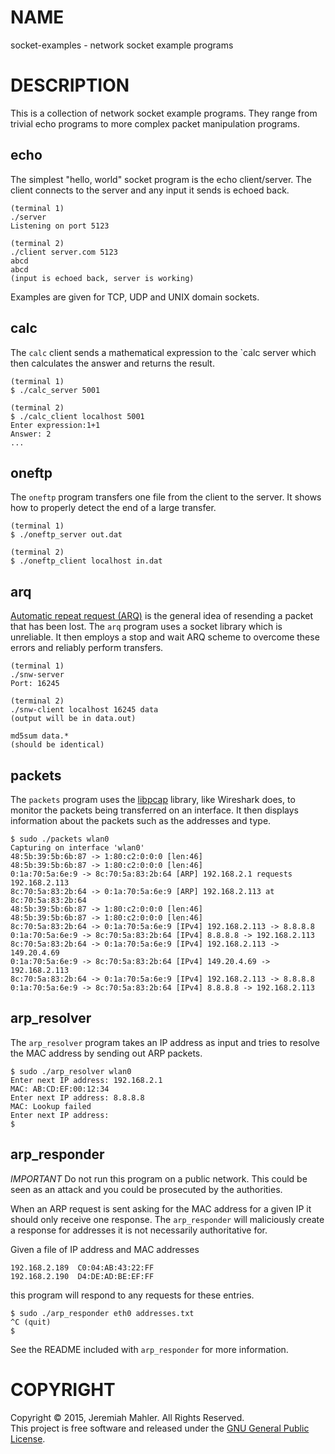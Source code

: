 
# NAME

socket-examples - network socket example programs

# DESCRIPTION

This is a collection of network socket example programs.  They range
from trivial echo programs to more complex packet manipulation programs.

## echo

The simplest "hello, world" socket program is the echo client/server.
The client connects to the server and any input it sends is echoed back.

    (terminal 1)
    ./server
    Listening on port 5123
    
    (terminal 2)
    ./client server.com 5123
    abcd
    abcd
    (input is echoed back, server is working)

Examples are given for TCP, UDP and UNIX domain sockets.

## calc

The `calc` client sends a mathematical expression to the `calc server
which then calculates the answer and returns the result.

    (terminal 1)
    $ ./calc_server 5001
    
    (terminal 2)
    $ ./calc_client localhost 5001
    Enter expression:1+1
    Answer: 2
    ...

## oneftp

The `oneftp` program transfers one file from the client to the server.
It shows how to properly detect the end of a large transfer.

    (terminal 1)
    $ ./oneftp_server out.dat

    (terminal 2)
    $ ./oneftp_client localhost in.dat


## arq

[Automatic repeat request (ARQ)][arq] is the general idea of resending a
packet that has been lost.  The `arq` program uses a socket library
which is unreliable.  It then employs a stop and wait ARQ scheme to
overcome these errors and reliably perform transfers.

 [arq]: http://en.wikipedia.org/wiki/Automatic_repeat_request

    (terminal 1)
    ./snw-server
    Port: 16245
    
    (terminal 2)
    ./snw-client localhost 16245 data
    (output will be in data.out)
    
    md5sum data.*
    (should be identical)

## packets

The `packets` program uses the [libpcap][libpcap] library, like
Wireshark does, to monitor the packets being transferred on an
interface.  It then displays information about the packets such as the
addresses and type.

  [libpcap]: http://www.tcpdump.org

    $ sudo ./packets wlan0
    Capturing on interface 'wlan0'
    48:5b:39:5b:6b:87 -> 1:80:c2:0:0:0 [len:46] 
    48:5b:39:5b:6b:87 -> 1:80:c2:0:0:0 [len:46] 
    0:1a:70:5a:6e:9 -> 8c:70:5a:83:2b:64 [ARP] 192.168.2.1 requests 192.168.2.113 
    8c:70:5a:83:2b:64 -> 0:1a:70:5a:6e:9 [ARP] 192.168.2.113 at 8c:70:5a:83:2b:64 
    48:5b:39:5b:6b:87 -> 1:80:c2:0:0:0 [len:46] 
    48:5b:39:5b:6b:87 -> 1:80:c2:0:0:0 [len:46] 
    8c:70:5a:83:2b:64 -> 0:1a:70:5a:6e:9 [IPv4] 192.168.2.113 -> 8.8.8.8 
    0:1a:70:5a:6e:9 -> 8c:70:5a:83:2b:64 [IPv4] 8.8.8.8 -> 192.168.2.113 
    8c:70:5a:83:2b:64 -> 0:1a:70:5a:6e:9 [IPv4] 192.168.2.113 -> 149.20.4.69 
    0:1a:70:5a:6e:9 -> 8c:70:5a:83:2b:64 [IPv4] 149.20.4.69 -> 192.168.2.113 
    8c:70:5a:83:2b:64 -> 0:1a:70:5a:6e:9 [IPv4] 192.168.2.113 -> 8.8.8.8 
    0:1a:70:5a:6e:9 -> 8c:70:5a:83:2b:64 [IPv4] 8.8.8.8 -> 192.168.2.113 

## arp_resolver

The `arp_resolver` program takes an IP address as input and tries to
resolve the MAC address by sending out ARP packets.

    $ sudo ./arp_resolver wlan0
    Enter next IP address: 192.168.2.1
    MAC: AB:CD:EF:00:12:34
    Enter next IP address: 8.8.8.8
    MAC: Lookup failed
    Enter next IP address:
    $

## arp_responder

*IMPORTANT* Do not run this program on a public network.  This could be
seen as an attack and you could be prosecuted by the authorities.

When an ARP request is sent asking for the MAC address for a given IP it
should only receive one response.  The `arp_responder` will maliciously
create a response for addresses it is not necessarily authoritative for.

Given a file of IP address and MAC addresses

    192.168.2.189  C0:04:AB:43:22:FF
    192.168.2.190  D4:DE:AD:BE:EF:FF

this program will respond to any requests for these entries.

    $ sudo ./arp_responder eth0 addresses.txt
    ^C (quit)
    $

See the README included with `arp_responder` for more information.

# COPYRIGHT

Copyright &copy; 2015, Jeremiah Mahler.  All Rights Reserved.<br>
This project is free software and released under
the [GNU General Public License][gpl].

 [gpl]: http://www.gnu.org/licenses/gpl.html


